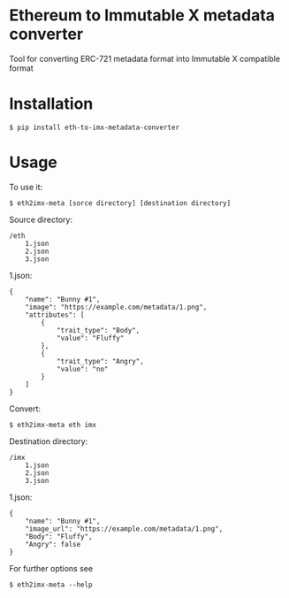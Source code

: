 # Ethereum to Immutable X metadata converter

Tool for converting ERC-721 metadata format into Immutable X compatible format


# Installation


    $ pip install eth-to-imx-metadata-converter


# Usage

To use it:

    $ eth2imx-meta [sorce directory] [destination directory]

Source directory:

    /eth
        1.json
        2.json
        3.json

1.json:

    {
        "name": "Bunny #1",
        "image": "https://example.com/metadata/1.png",
        "attributes": [
            {
                "trait_type": "Body",
                "value": "Fluffy"
            },
            {
                "trait_type": "Angry",
                "value": "no"
            }
        ]
    }

Convert:

    $ eth2imx-meta eth imx

Destination directory:

    /imx
        1.json
        2.json
        3.json

1.json:

    {
        "name": "Bunny #1",
        "image_url": "https://example.com/metadata/1.png",
        "Body": "Fluffy",
        "Angry": false
    }

For further options see

    $ eth2imx-meta --help
